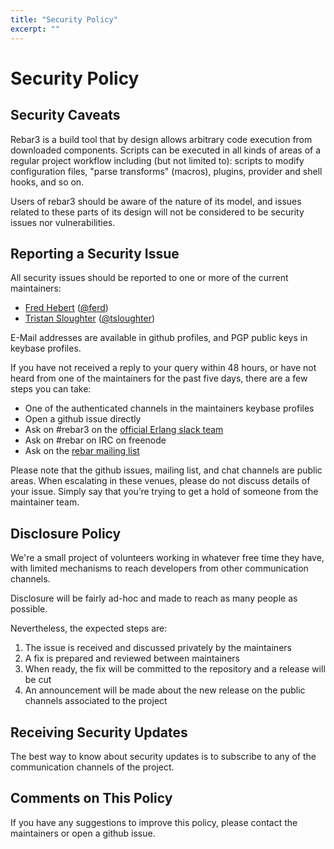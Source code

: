 ```yaml
---
title: "Security Policy"
excerpt: ""
---
```

#  Security Policy

## Security Caveats

Rebar3 is a build tool that by design allows arbitrary code execution from downloaded components. Scripts can be executed in all kinds of areas of a regular project workflow including (but not limited to): scripts to modify configuration files, "parse transforms" (macros), plugins, provider and shell hooks, and so on.

Users of rebar3 should be aware of the nature of its model, and issues related to these parts of its design will not be considered to be security issues nor vulnerabilities.

## Reporting a Security Issue

All security issues should be reported to one or more of the current maintainers:

- [Fred Hebert](https://keybase.io/mononcqc) ([@ferd](https://github.com/ferd/))
- [Tristan Sloughter](https://keybase.io/tsloughter) ([@tsloughter](https://github.com/tsloughter/))

E-Mail addresses are available in github profiles, and PGP public keys in keybase profiles.

If you have not received a reply to your query within 48 hours, or have not heard from one of the maintainers for the past five days, there are a few steps you can take:

- One of the authenticated channels in the maintainers keybase profiles
- Open a github issue directly
- Ask on #rebar3 on the [official Erlang slack team](https://erlef.org/slack-invite/erlanger)
- Ask on #rebar on IRC on freenode
- Ask on the [rebar mailing list](http://lists.basho.com/mailman/listinfo/rebar_lists.basho.com)

Please note that the github issues, mailing list, and chat channels are public areas. When escalating in these venues, please do not discuss details of your issue. Simply say that you’re trying to get a hold of someone from the maintainer team.

## Disclosure Policy

We're a small project of volunteers working in whatever free time they have, with limited mechanisms to reach developers from other communication channels.

Disclosure will be fairly ad-hoc and made to reach as many people as possible.

Nevertheless, the expected steps are:

1. The issue is received and discussed privately by the maintainers
2. A fix is prepared and reviewed between maintainers
3. When ready, the fix will be committed to the repository and a release will be cut
4. An announcement will be made about the new release on the public channels associated to the project

## Receiving Security Updates

The best way to know about security updates is to subscribe to any of the communication channels of the project.

## Comments on This Policy

If you have any suggestions to improve this policy, please contact the maintainers or open a github issue.
